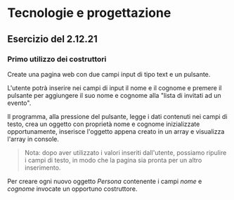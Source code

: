 # Tecnologie e progettazione
## Esercizio del 2.12.21
### Primo utilizzo dei costruttori

Create una pagina web con due campi input di tipo text e un pulsante.

L'utente potrà inserire nei campi di input il nome e il cognome e premere il pulsante per aggiungere il suo nome e cognome alla "lista di invitati ad un evento".

Il programma, alla pressione del pulsante, legge i dati contenuti nei campi di testo, crea un oggetto con proprietà nome e cognome inizializzate opportunamente, inserisce l'oggetto appena creato in un array e visualizza l'array in console. 

> Nota: dopo aver utilizzato i valori inseriti dall'utente, possiamo ripulire i campi di testo, in modo che la pagina sia pronta per un altro inserimento.

Per creare ogni nuovo oggetto *Persona* contenente i campi *nome* e *cognome* invocate un opportuno costruttore.
